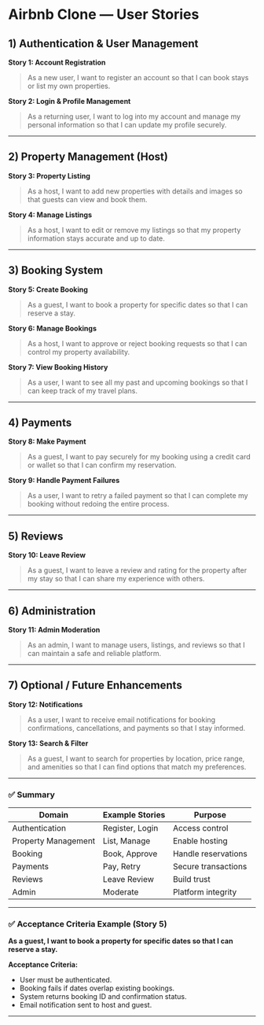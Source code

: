 # Airbnb Clone — User Stories

## 1) Authentication & User Management

**Story 1: Account Registration**
> As a new user, I want to register an account so that I can book stays or list my own properties.

**Story 2: Login & Profile Management**
> As a returning user, I want to log into my account and manage my personal information so that I can update my profile securely.

---

## 2) Property Management (Host)

**Story 3: Property Listing**
> As a host, I want to add new properties with details and images so that guests can view and book them.

**Story 4: Manage Listings**
> As a host, I want to edit or remove my listings so that my property information stays accurate and up to date.

---

## 3) Booking System

**Story 5: Create Booking**
> As a guest, I want to book a property for specific dates so that I can reserve a stay.

**Story 6: Manage Bookings**
> As a host, I want to approve or reject booking requests so that I can control my property availability.

**Story 7: View Booking History**
> As a user, I want to see all my past and upcoming bookings so that I can keep track of my travel plans.

---

## 4) Payments

**Story 8: Make Payment**
> As a guest, I want to pay securely for my booking using a credit card or wallet so that I can confirm my reservation.

**Story 9: Handle Payment Failures**
> As a user, I want to retry a failed payment so that I can complete my booking without redoing the entire process.

---

## 5) Reviews

**Story 10: Leave Review**
> As a guest, I want to leave a review and rating for the property after my stay so that I can share my experience with others.

---

## 6) Administration

**Story 11: Admin Moderation**
> As an admin, I want to manage users, listings, and reviews so that I can maintain a safe and reliable platform.

---

## 7) Optional / Future Enhancements

**Story 12: Notifications**
> As a user, I want to receive email notifications for booking confirmations, cancellations, and payments so that I stay informed.

**Story 13: Search & Filter**
> As a guest, I want to search for properties by location, price range, and amenities so that I can find options that match my preferences.

---

### ✅ Summary
| Domain | Example Stories | Purpose |
|--------|----------------|----------|
| Authentication | Register, Login | Access control |
| Property Management | List, Manage | Enable hosting |
| Booking | Book, Approve | Handle reservations |
| Payments | Pay, Retry | Secure transactions |
| Reviews | Leave Review | Build trust |
| Admin | Moderate | Platform integrity |

---

### ✅ Acceptance Criteria Example (Story 5)
**As a guest, I want to book a property for specific dates so that I can reserve a stay.**

**Acceptance Criteria:**
- User must be authenticated.  
- Booking fails if dates overlap existing bookings.  
- System returns booking ID and confirmation status.  
- Email notification sent to host and guest.

---

